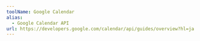 ```yaml
---
toolName: Google Calendar
alias:
  - Google Calendar API
url: https://developers.google.com/calendar/api/guides/overview?hl=ja
---
```

